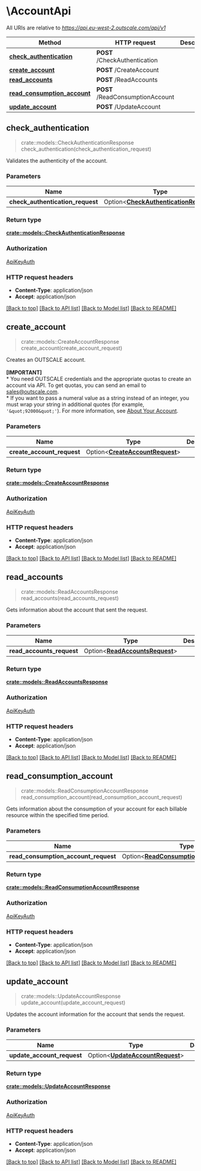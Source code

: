 # \AccountApi

All URIs are relative to *https://api.eu-west-2.outscale.com/api/v1*

Method | HTTP request | Description
------------- | ------------- | -------------
[**check_authentication**](AccountApi.md#check_authentication) | **POST** /CheckAuthentication | 
[**create_account**](AccountApi.md#create_account) | **POST** /CreateAccount | 
[**read_accounts**](AccountApi.md#read_accounts) | **POST** /ReadAccounts | 
[**read_consumption_account**](AccountApi.md#read_consumption_account) | **POST** /ReadConsumptionAccount | 
[**update_account**](AccountApi.md#update_account) | **POST** /UpdateAccount | 



## check_authentication

> crate::models::CheckAuthenticationResponse check_authentication(check_authentication_request)


Validates the authenticity of the account.

### Parameters


Name | Type | Description  | Required | Notes
------------- | ------------- | ------------- | ------------- | -------------
**check_authentication_request** | Option<[**CheckAuthenticationRequest**](CheckAuthenticationRequest.md)> |  |  |

### Return type

[**crate::models::CheckAuthenticationResponse**](CheckAuthenticationResponse.md)

### Authorization

[ApiKeyAuth](../README.md#ApiKeyAuth)

### HTTP request headers

- **Content-Type**: application/json
- **Accept**: application/json

[[Back to top]](#) [[Back to API list]](../README.md#documentation-for-api-endpoints) [[Back to Model list]](../README.md#documentation-for-models) [[Back to README]](../README.md)


## create_account

> crate::models::CreateAccountResponse create_account(create_account_request)


Creates an OUTSCALE account.<br /><br />  **[IMPORTANT]**<br /> * You need OUTSCALE credentials and the appropriate quotas to create an account via API. To get quotas, you can send an email to sales@outscale.com.<br /> * If you want to pass a numeral value as a string instead of an integer, you must wrap your string in additional quotes (for example, `'&quot;92000&quot;'`).  For more information, see [About Your Account](https://docs.outscale.com/en/userguide/About-Your-Account.html).

### Parameters


Name | Type | Description  | Required | Notes
------------- | ------------- | ------------- | ------------- | -------------
**create_account_request** | Option<[**CreateAccountRequest**](CreateAccountRequest.md)> |  |  |

### Return type

[**crate::models::CreateAccountResponse**](CreateAccountResponse.md)

### Authorization

[ApiKeyAuth](../README.md#ApiKeyAuth)

### HTTP request headers

- **Content-Type**: application/json
- **Accept**: application/json

[[Back to top]](#) [[Back to API list]](../README.md#documentation-for-api-endpoints) [[Back to Model list]](../README.md#documentation-for-models) [[Back to README]](../README.md)


## read_accounts

> crate::models::ReadAccountsResponse read_accounts(read_accounts_request)


Gets information about the account that sent the request.

### Parameters


Name | Type | Description  | Required | Notes
------------- | ------------- | ------------- | ------------- | -------------
**read_accounts_request** | Option<[**ReadAccountsRequest**](ReadAccountsRequest.md)> |  |  |

### Return type

[**crate::models::ReadAccountsResponse**](ReadAccountsResponse.md)

### Authorization

[ApiKeyAuth](../README.md#ApiKeyAuth)

### HTTP request headers

- **Content-Type**: application/json
- **Accept**: application/json

[[Back to top]](#) [[Back to API list]](../README.md#documentation-for-api-endpoints) [[Back to Model list]](../README.md#documentation-for-models) [[Back to README]](../README.md)


## read_consumption_account

> crate::models::ReadConsumptionAccountResponse read_consumption_account(read_consumption_account_request)


Gets information about the consumption of your account for each billable resource within the specified time period.

### Parameters


Name | Type | Description  | Required | Notes
------------- | ------------- | ------------- | ------------- | -------------
**read_consumption_account_request** | Option<[**ReadConsumptionAccountRequest**](ReadConsumptionAccountRequest.md)> |  |  |

### Return type

[**crate::models::ReadConsumptionAccountResponse**](ReadConsumptionAccountResponse.md)

### Authorization

[ApiKeyAuth](../README.md#ApiKeyAuth)

### HTTP request headers

- **Content-Type**: application/json
- **Accept**: application/json

[[Back to top]](#) [[Back to API list]](../README.md#documentation-for-api-endpoints) [[Back to Model list]](../README.md#documentation-for-models) [[Back to README]](../README.md)


## update_account

> crate::models::UpdateAccountResponse update_account(update_account_request)


Updates the account information for the account that sends the request.

### Parameters


Name | Type | Description  | Required | Notes
------------- | ------------- | ------------- | ------------- | -------------
**update_account_request** | Option<[**UpdateAccountRequest**](UpdateAccountRequest.md)> |  |  |

### Return type

[**crate::models::UpdateAccountResponse**](UpdateAccountResponse.md)

### Authorization

[ApiKeyAuth](../README.md#ApiKeyAuth)

### HTTP request headers

- **Content-Type**: application/json
- **Accept**: application/json

[[Back to top]](#) [[Back to API list]](../README.md#documentation-for-api-endpoints) [[Back to Model list]](../README.md#documentation-for-models) [[Back to README]](../README.md)

